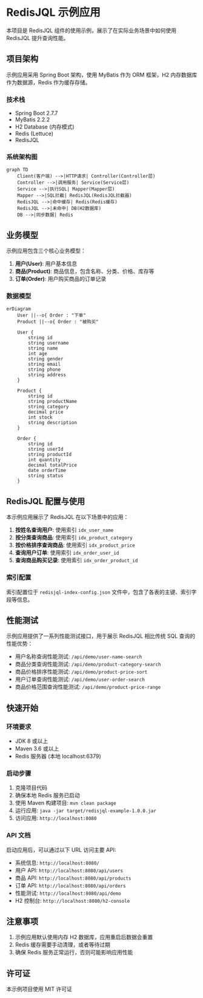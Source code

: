 # RedisJQL 示例应用

本项目是 RedisJQL 组件的使用示例，展示了在实际业务场景中如何使用 RedisJQL 提升查询性能。

## 项目架构

示例应用采用 Spring Boot 架构，使用 MyBatis 作为 ORM 框架，H2 内存数据库作为数据源，Redis 作为缓存存储。

### 技术栈

- Spring Boot 2.7.7
- MyBatis 2.2.2
- H2 Database (内存模式)
- Redis (Lettuce)
- RedisJQL

### 系统架构图

```mermaid
graph TD
    Client(客户端) -->|HTTP请求| Controller(Controller层)
    Controller -->|调用服务| Service(Service层)
    Service -->|执行SQL| Mapper(Mapper层)
    Mapper -->|SQL拦截| RedisJQL(RedisJQL拦截器)
    RedisJQL -->|命中缓存| Redis(Redis缓存)
    RedisJQL -->|未命中| DB(H2数据库)
    DB -->|同步数据| Redis
```

## 业务模型

示例应用包含三个核心业务模型：

1. **用户(User)**: 用户基本信息
2. **商品(Product)**: 商品信息，包含名称、分类、价格、库存等
3. **订单(Order)**: 用户购买商品的订单记录

### 数据模型

```mermaid
erDiagram
    User ||--o{ Order : "下单"
    Product ||--o{ Order : "被购买"
    
    User {
        string id
        string username
        string name
        int age
        string gender
        string email
        string phone
        string address
    }
    
    Product {
        string id
        string productName
        string category
        decimal price
        int stock
        string description
    }
    
    Order {
        string id
        string userId
        string productId
        int quantity
        decimal totalPrice
        date orderTime
        string status
    }
```

## RedisJQL 配置与使用

本示例应用展示了 RedisJQL 在以下场景中的应用：

1. **按姓名查询用户**: 使用索引 `idx_user_name`
2. **按分类查询商品**: 使用索引 `idx_product_category`
3. **按价格排序查询商品**: 使用索引 `idx_product_price`
4. **查询用户订单**: 使用索引 `idx_order_user_id`
5. **查询商品购买记录**: 使用索引 `idx_order_product_id`

### 索引配置

索引配置位于 `redisjql-index-config.json` 文件中，包含了各表的主键、索引字段等信息。

## 性能测试

示例应用提供了一系列性能测试接口，用于展示 RedisJQL 相比传统 SQL 查询的性能优势：

- 用户名称查询性能测试: `/api/demo/user-name-search`
- 商品分类查询性能测试: `/api/demo/product-category-search`
- 商品价格排序性能测试: `/api/demo/product-price-sort`
- 用户订单查询性能测试: `/api/demo/user-order-search`
- 商品价格范围查询性能测试: `/api/demo/product-price-range`

## 快速开始

### 环境要求

- JDK 8 或以上
- Maven 3.6 或以上
- Redis 服务器 (本地 localhost:6379)

### 启动步骤

1. 克隆项目代码
2. 确保本地 Redis 服务已启动
3. 使用 Maven 构建项目: `mvn clean package`
4. 运行应用: `java -jar target/redisjql-example-1.0.0.jar`
5. 访问应用: `http://localhost:8080`

### API 文档

启动应用后，可以通过以下 URL 访问主要 API:

- 系统信息: `http://localhost:8080/`
- 用户 API: `http://localhost:8080/api/users`
- 商品 API: `http://localhost:8080/api/products`
- 订单 API: `http://localhost:8080/api/orders`
- 性能测试: `http://localhost:8080/api/demo`
- H2 控制台: `http://localhost:8080/h2-console`

## 注意事项

1. 示例应用默认使用内存 H2 数据库，应用重启后数据会重置
2. Redis 缓存需要手动清理，或者等待过期
3. 确保 Redis 服务正常运行，否则可能影响应用性能

## 许可证

本示例项目使用 MIT 许可证 